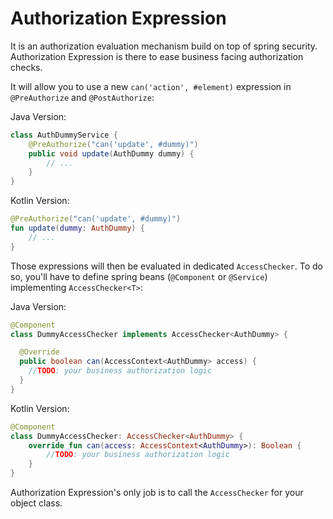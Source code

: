 # Authorization Expression

It is an authorization evaluation mechanism build on top of spring security. Authorization Expression is there to ease business facing authorization checks.

It will allow you to use a new `can('action', #element)` expression in `@PreAuthorize` and `@PostAuthorize`:

Java Version:

```java
class AuthDummyService {
    @PreAuthorize("can('update', #dummy)")
    public void update(AuthDummy dummy) {
        // ...
    }
}
```

Kotlin Version:

```kotlin
@PreAuthorize("can('update', #dummy)")
fun update(dummy: AuthDummy) {
    // ...
}
```

Those expressions will then be evaluated in dedicated `AccessChecker`. To do so, you'll have to define spring beans (`@Component` or `@Service`) implementing `AccessChecker<T>`:

Java Version:

```java
@Component
class DummyAccessChecker implements AccessChecker<AuthDummy> {

  @Override
  public boolean can(AccessContext<AuthDummy> access) {
    //TODO: your business authorization logic
  }
}
```

Kotlin Version:

```kotlin
@Component
class DummyAccessChecker: AccessChecker<AuthDummy> {
    override fun can(access: AccessContext<AuthDummy>): Boolean {
        //TODO: your business authorization logic
    }
}
```

Authorization Expression's only job is to call the `AccessChecker` for your object class.
